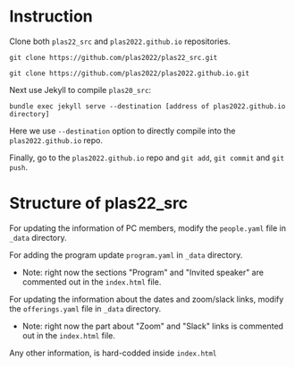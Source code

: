 # Instruction

Clone both `plas22_src` and `plas2022.github.io` repositories.

`git clone https://github.com/plas2022/plas22_src.git`

`git clone https://github.com/plas2022/plas2022.github.io.git`

Next use Jekyll to compile `plas20_src`:

`bundle exec jekyll serve --destination [address of plas2022.github.io directory]`

Here we use `--destination` option to directly compile into the `plas2022.github.io` repo.

Finally, go to the `plas2022.github.io` repo and `git add`, `git commit` and `git push`.

# Structure of plas22_src

For updating the information of PC members, modify the `people.yaml` file in `_data` directory.

For adding the program update `program.yaml` in `_data` directory.

- Note: right now the sections "Program" and "Invited speaker" are commented out in the `index.html` file.
  

For updating the information about the dates and zoom/slack links, modify the `offerings.yaml` file in `_data` directory.

- Note: right now the part about "Zoom" and "Slack" links is commented out in the `index.html` file.
  

Any other information, is hard-codded inside `index.html`
